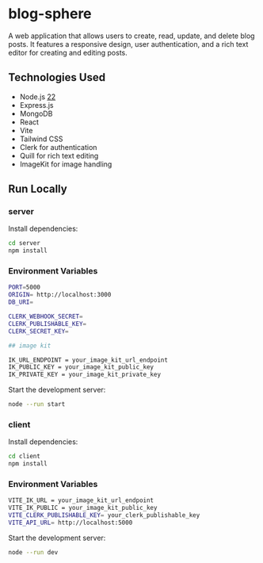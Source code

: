 # blog-sphere

A web application that allows users to create, read, update, and delete blog posts. It features a responsive design, user authentication, and a rich text editor for creating and editing posts.

## Technologies Used

- Node.js [22](https://nodejs.org/en/)
- Express.js
- MongoDB
- React
- Vite
- Tailwind CSS
- Clerk for authentication
- Quill for rich text editing
- ImageKit for image handling

## Run Locally

### server

Install dependencies:

```bash
cd server
npm install
```

### Environment Variables

```bash
PORT=5000
ORIGIN= http://localhost:3000
DB_URI=

CLERK_WEBHOOK_SECRET=
CLERK_PUBLISHABLE_KEY=
CLERK_SECRET_KEY=

## image kit

IK_URL_ENDPOINT = your_image_kit_url_endpoint
IK_PUBLIC_KEY = your_image_kit_public_key
IK_PRIVATE_KEY = your_image_kit_private_key
```

Start the development server:

```bash
node --run start
```

### client

Install dependencies:

```bash
cd client
npm install
```

### Environment Variables

```bash
VITE_IK_URL = your_image_kit_url_endpoint
VITE_IK_PUBLIC = your_image_kit_public_key
VITE_CLERK_PUBLISHABLE_KEY= your_clerk_publishable_key
VITE_API_URL= http://localhost:5000
```

Start the development server:

```bash
node --run dev
```
